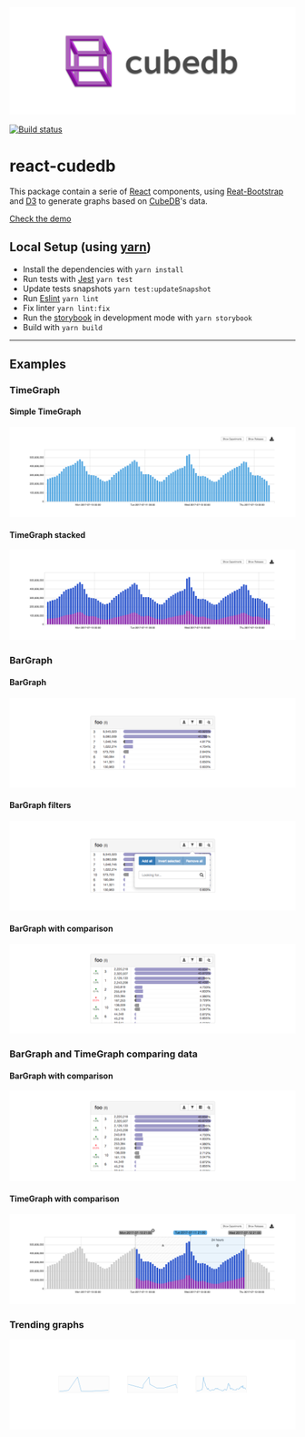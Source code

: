 ![CubeDb][image_logo]

[![Build status](https://github.com/cubedb/react-cubedb/actions/workflows/test.yml/badge.svg)](https://github.com/cubedb/react-cubedb/actions/workflows/test.yml)

# react-cudedb

This package contain a serie of [React][react] components, using [Reat-Bootstrap][react-bootstrap] and [D3][d3] to generate graphs based on [CubeDB][cubedb]'s data.

[Check the demo][demo]

## Local Setup (using [yarn][yarn])

- Install the dependencies with `yarn install`
- Run tests with [Jest][jest] `yarn test`
- Update tests snapshots `yarn test:updateSnapshot`
- Run [Eslint][eslint] `yarn lint`
- Fix linter `yarn lint:fix`
- Run the [storybook][storybook] in development mode with `yarn storybook`
- Build with `yarn build`

----

## Examples

### TimeGraph

#### Simple TimeGraph
![Simple TimeGraph][screenshot_timegraph]
#### TimeGraph stacked
![TimeGraph stacked][screenshot_timegraph_stacks]

### BarGraph

#### BarGraph
![BarGraph][screenshot_bargraph]
#### BarGraph filters
![BarGraph filters][screenshot_bargraph_filter]
#### BarGraph with comparison
![BarGraph with comparison][screenshot_bargraph_comparison]


### BarGraph and TimeGraph comparing data

#### BarGraph with comparison
![BarGraph with comparison][screenshot_bargraph_comparison]
#### TimeGraph with comparison
![TimeGraph with comparison][screenshot_timegraph_comparison]

### Trending graphs

![TrendingGraph][screenshot_trendinggraph]



[demo]: https://cubedb.github.io/react-cubedb/demo

[react]: http://facebook.github.io/react/
[react-bootstrap]: https://react-bootstrap.github.io/
[d3]: https://github.com/d3/d3
[yarn]: https://yarnpkg.com/
[cubedb]: https://github.com/sztanko/cubedb
[jest]: https://facebook.github.io/jest/
[eslint]: http://eslint.org/
[storybook]: https://github.com/storybooks/storybook


[image_logo]: https://raw.githubusercontent.com/cubedb/react-cubedb/master/static/banner_horizontal.png

[screenshot_trendinggraph]: https://raw.githubusercontent.com/cubedb/react-cubedb/master/screenshots/TrendingGraph.png

[screenshot_bargraph]: https://raw.githubusercontent.com/cubedb/react-cubedb/master/screenshots/BarGraph.png
[screenshot_bargraph_filter]: https://raw.githubusercontent.com/cubedb/react-cubedb/master/screenshots/BarGraph_filter.png
[screenshot_bargraph_comparison]: https://raw.githubusercontent.com/cubedb/react-cubedb/master/screenshots/BarGraph_comparison.png

[screenshot_timegraph]: https://raw.githubusercontent.com/cubedb/react-cubedb/master/screenshots/TimeGraph.png
[screenshot_timegraph_stacks]: https://raw.githubusercontent.com/cubedb/react-cubedb/master/screenshots/TimeGraph_stacks.png
[screenshot_timegraph_comparison]: https://raw.githubusercontent.com/cubedb/react-cubedb/master/screenshots/TimeGraph_comparison.png

